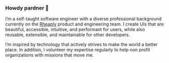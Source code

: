 ### Howdy pardner 🤠

I’m a self-taught software engineer with a diverse professional background currently on the [Rheaply](https://rheaply.com) product and engineering team. I create UIs that are beautiful, accessible, intuitive, and performant for users, while also reusable, extensible, and maintainable for other developers.

I’m inspired by technology that actively strives to make the world a better place. In addition, I volunteer my expertise regularly to help non profit organizations with missions that move me.

<!--
**nickharriscodes/nickharriscodes** is a ✨ _special_ ✨ repository because its `README.md` (this file) appears on your GitHub profile.

Here are some ideas to get you started:

- 🔭 I’m currently working on ...
- 🌱 I’m currently learning ...
- 👯 I’m looking to collaborate on ...
- 🤔 I’m looking for help with ...
- 💬 Ask me about ...
- 📫 How to reach me: ...
- 😄 Pronouns: ...
- ⚡ Fun fact: ...
-->
